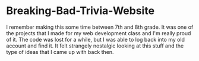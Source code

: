 # Breaking-Bad-Trivia-Website

I remember making this some time between 7th and 8th grade. It was one of the projects that I made for my web development class and I'm really proud of it. The code was lost for a while, but I was able to log back into my old account and find it. It felt strangely nostalgic looking at this stuff and the type of ideas that I came up with back then.
